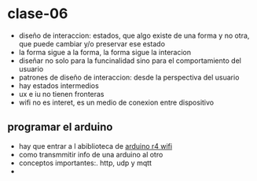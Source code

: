 # clase-06

- diseño de interaccion: estados, que algo existe de una forma y no otra, que puede cambiar y/o preservar ese estado
- la forma sigue a la forma, la forma sigue la interacion
- diseñar no solo para la funcinalidad sino para el comportamiento del usuario
- patrones de diseño de interaccion: desde la perspectiva del usuario
- hay estados intermedios
- ux e iu no tienen fronteras
- wifi no es interet, es un medio de conexion entre dispositivo
  
## programar el arduino

- hay que entrar a l abiblioteca de [arduino r4 wifi](https://docs.arduino.cc/hardware/uno-r4-wifi/)
- como transmmitir info de una arduino al otro
- conceptos importantes:. http, udp y mqtt
- 
